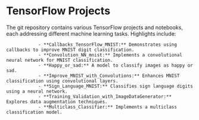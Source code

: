 # TensorFlow Projects

The git repository contains various TensorFlow projects and notebooks, each addressing different machine learning tasks. Highlights include:


                - **Callbacks_TensorFlow_MNIST:** Demonstrates using callbacks to improve MNIST digit classification.
                - **Convolution_NN_mnist:** Implements a convolutional neural network for MNIST classification.
                - **Happy_or_sad:** A model to classify images as happy or sad.
                - **Improve_MNIST_with_Convolutions:** Enhances MNIST classification using convolutional layers.
                - **Sign_Language_MNIST:** Classifies sign language digits using a neural network.
                - **Training_Validation_with_ImageDataGenerator:** Explores data augmentation techniques.
                - **Multiclass_Classifier:** Implements a multiclass classification model.
